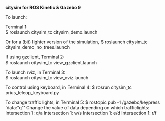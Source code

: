 **citysim for ROS Kinetic & Gazebo 9**

To launch:

Terminal 1:  
$ roslaunch citysim_tc citysim_demo.launch  

Or for a (bit) lighter version of the simulation,
$ roslaunch citysim_tc citysim_demo_no_trees.launch  

If using gzclient, Terminal 2:  
$ roslaunch citysim_tc view_gzclient.launch  

To launch rviz, in Terminal 3:  
$ roslaunch citysim_tc view_rviz.launch  

To control using keyboard, in Terminal 4:
$ rosrun citysim_tc prius_teleop_keyboard.py

To change traffic lights, in Terminal 5:
$ rostopic pub -1 /gazebo/keypress 'data:"q"'
Change the value of data depending on which trafficlights:
Intersection 1: q/a
Intersection 1: w/s
Intersection 1: e/d
Intersection 1: r/f

